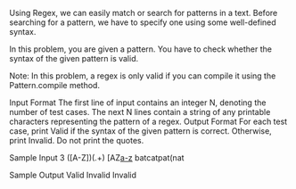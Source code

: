 Using Regex, we can easily match or search for patterns in a text. Before searching for a pattern, we have to specify one using some well-defined syntax.

In this problem, you are given a pattern. You have to check whether the syntax of the given pattern is valid.

Note: In this problem, a regex is only valid if you can compile it using the Pattern.compile method.

Input Format
The first line of input contains an integer N, denoting the number of test cases. The next N lines contain a string of any printable characters representing the pattern of a regex.
Output Format
For each test case, print Valid if the syntax of the given pattern is correct. Otherwise, print Invalid. Do not print the quotes.

Sample Input
3
([A-Z])(.+)
[AZ[a-z](a-z)
batcatpat(nat

Sample Output
Valid
Invalid
Invalid
